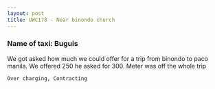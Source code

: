 ```yaml
---
layout: post
title: UWC178 - Near binondo church
---
```


### Name of taxi: Buguis

We got asked how much we could offer for a trip from binondo to paco manila. We offered 250 he asked for 300. Meter was off the whole trip

```Over charging, Contracting```
